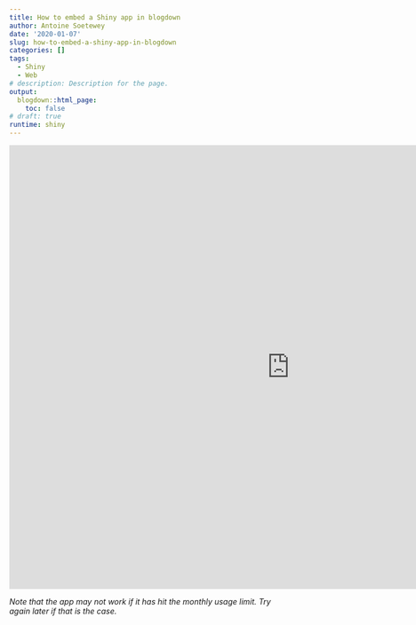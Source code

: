 ```yaml
---
title: How to embed a Shiny app in blogdown
author: Antoine Soetewey
date: '2020-01-07'
slug: how-to-embed-a-shiny-app-in-blogdown
categories: []
tags:
  - Shiny
  - Web
# description: Description for the page.
output:
  blogdown::html_page:
    toc: false
# draft: true
runtime: shiny
---
```


<iframe height="800" width="200%" frameborder="no" src="https://grupodabia.shinyapps.io/rastreador-covid-19-costa-rica/"> </iframe>

<br>

*Note that the app may not work if it has hit the monthly usage limit. Try again later if that is the case.*